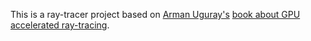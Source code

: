 This is a ray-tracer project based on [Arman Uguray's](https://github.com/armansito) [book about GPU accelerated ray-tracing](https://raytracing.github.io/gpu-tracing/book/RayTracingGPUEdition.html).